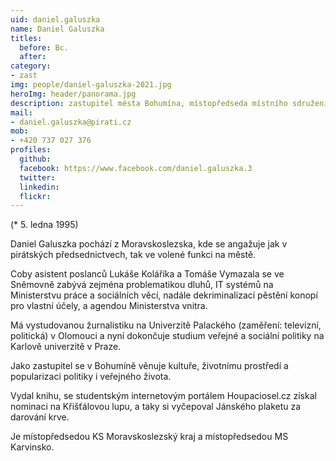 ```yaml
---
uid: daniel.galuszka
name: Daniel Galuszka
titles:
  before: Bc.
  after:
category:
- zast
img: people/daniel-galuszka-2021.jpg
heroImg: header/panorama.jpg
description: zastupitel města Bohumína, místopředseda místního sdružení Karvinsko
mail:
- daniel.galuszka@pirati.cz
mob:
- +420 737 027 376
profiles:
  github:
  facebook: https://www.facebook.com/daniel.galuszka.3
  twitter:
  linkedin:
  flickr:
---
```


(* 5. ledna 1995)

Daniel Galuszka pochází z Moravskoslezska, kde se angažuje jak v pirátských předsednictvech, tak ve volené funkci na městě.

Coby asistent poslanců Lukáše Koláříka a Tomáše Vymazala se ve Sněmovně zabývá zejména problematikou dluhů, IT systémů na Ministerstvu práce a sociálních věcí, nadále dekriminalizací pěstění konopí pro vlastní účely, a agendou Ministerstva vnitra.

Má vystudovanou žurnalistiku na Univerzitě Palackého (zaměření: televizní, politická) v Olomouci a nyní dokončuje studium veřejné a sociální politiky na Karlově univerzitě v Praze.

Jako zastupitel se v Bohumíně věnuje kultuře, životnímu prostředí a popularizaci politiky i veřejného života.

Vydal knihu, se studentským internetovým portálem Houpaciosel.cz získal nominaci na Křišťálovou lupu, a taky si vyčepoval Jánského plaketu za darování krve.

Je místopředsedou KS Moravskoslezský kraj a místopředsedou MS Karvinsko.
